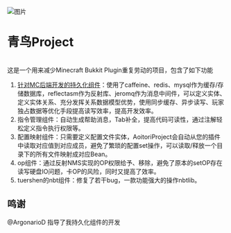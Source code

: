 ![图片](https://github.com/tsunami047/AoitoriProject/assets/134914438/8045d350-31be-4c83-bbf3-9042cfb90852)

青鸟Project
=======
<br>这是一个用来减少Minecraft Bukkit Plugin重复劳动的项目，包含了如下功能
1. [针对MC后端开发的持久化组件](https://github.com/tsunami047/AoitoriProject/wiki/%E6%8C%81%E4%B9%85%E5%8C%96)：使用了caffeine、redis、mysql作为缓存/存储数据库，reflectasm作为反射库、jeromq作为消息中间件，可以定义实体、定义实体关系、充分发挥关系数据模型优势，使用同步缓存、异步读写、玩家独占数据等优化手段提高读写效率，提高开发效率。
2. 指令管理组件：自动生成帮助消息，Tab补全，提高代码可读性，通过注解轻松定义指令执行权限等。
3. 配置映射组件：只需要定义配置文件实体，AoitoriProject会自动从您的插件中读取对应值到对应成员，避免了繁琐的配置set操作，可以读取/释放一个目录下的所有文件映射成对应Bean。
4. op组件：通过反射NMS实现的OP权限给予、移除，避免了原本的setOP存在读写硬盘IO问题，卡OP的风险，同时又提高了效率。
5. tuershen的nbt组件：修复了若干bug，一款功能强大的操作nbtlib。


鸣谢
--------
@ArgonarioD 指导了我持久化组件的开发
